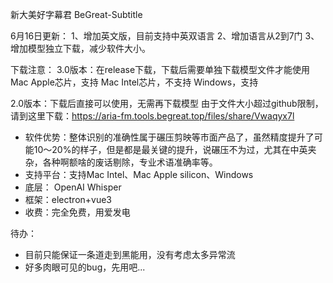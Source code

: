 新大美好字幕君 BeGreat-Subtitle

6月16日更新：
1、增加英文版，目前支持中英双语言
2、增加语言从2到7门
3、增加模型独立下载，减少软件大小。

下载注意：
3.0版本：在release下载，下载后需要单独下载模型文件才能使用
  Mac Apple芯片，支持
  Mac Intel芯片，不支持
  Windows，支持

2.0版本：下载后直接可以使用，无需再下载模型
  由于文件大小超过github限制，请到这里下载：https://aria-fm.tools.begreat.top/files/share/Vwaqyx7l

- 软件优势：整体识别的准确性属于碾压剪映等市面产品了，虽然精度提升了可能10～20%的样子，但是都是最关键的提升，说碾压不为过，尤其在中英夹杂，各种啊额啥的废话剔除，专业术语准确率等。
- 支持平台：支持Mac Intel、Mac Apple silicon、Windows
- 底层： OpenAI  Whisper
- 框架：electron+vue3
- 收费：完全免费，用爱发电

待办：
- 目前只能保证一条道走到黑能用，没有考虑太多异常流
- 好多肉眼可见的bug，先用吧...


